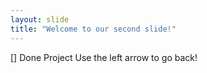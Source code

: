 ```yaml
---
layout: slide
title: "Welcome to our second slide!"
---
```

[] Done Project
Use the left arrow to go back!
